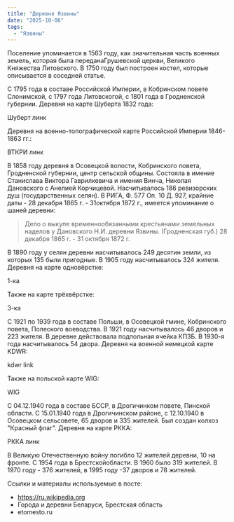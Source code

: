 ```yaml
---
title: "Деревня Язвины"
date: "2025-10-06"
tags: 
  - "Язвины"
---
```


Поселение упоминается в 1563 году, как значительная часть военных земель, которая была переданаГрушевской церкви, Великого Княжества Литовского. В 1750 году был построен костел, которые описывается в соседней статье. 

С 1795 года в составе Российской Империи, в Кобринском повете Слонимской, с 1797 года Литовскогой, с 1801 года в Гродненской губернии. Деревня на карте Шуберта 1832 года:

Шуберт линк

Деревня на военно-топографической карте Российской Империи 1846-1863 гг.:

ВТКРИ линк

В 1858 году деревня в Осовецкой волости, Кобринского повета, Гродненской губернии, центр сельской общины. Состояла в имение Станислава Виктора Гаврилкевича и имения Винча, Николая Дановского с Анелией Корчицевой. Насчитывалось 186 ревизорских душ (государственных селян). В РИГА, Ф. 577 Оп. 10 Д. 927, крайние даты - 28 декабря 1865 г. - 31октября 1872 г., имеется упоминание о шаней деревни:

> Дело о выкупе временнообязанными крестьянами земельных наделов у Дановского Н.И. деревни Язвины. (Гродненская губ.) 28 декабря 1865 г. - 31 октября 1872 г.

В 1890 году у селян деревни насчитывалось 249 десятин земли, из которых 135 были пригодные. В 1905 году насчитывалось 324 жителя. Деревня на карте одновёрстке:

1-ка

Также на карте трёхвёрстке:

3-ка

С 1921 по 1939 года в составе Польши, в Осовецкой гмине, Кобринского повета, Полеского воеводства. В 1921 году насчитывалось 46 дворов и 223 жителя. В деревне действовала подпольная ячейка КПЗБ. В 1930-я года насчитывалось 54 двора. Деревня на военной немецкой карте KDWR:

kdwr link

Также на польской карте WIG:

WIG

С 04.12.1940 года в составе БССР, в Дрогичинком повете, Пинской области. С 15.01.1940 года в Дрогичинском районе, с 12.10.1940 в Осовецком сельсовете, 65 дворов и 335 жителей. Был создан колхоз "Красный флаг". Деревня на карте РККА:

РККА линк

В Великую Отечественную войну погибло 12 жителей деревни, 10 на фронте. С 1954 года в Брестскойобласти. В 1960 было 319 жителей. В 1970 году - 376 жителей, в 1995 году -37 дворов и 78 жителей.

Ссылки и материалы используемые в посте:
- https://ru.wikipedia.org
- Города и деревни Беларуси, Брестская область
- etomesto.ru
